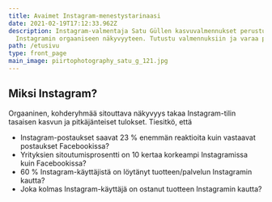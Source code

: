 ```yaml
---
title: Avaimet Instagram-menestystarinaasi
date: 2021-02-19T17:12:33.962Z
description: Instagram-valmentaja Satu Güllen kasvuvalmennukset perustuvat
  Instagramin orgaaniseen näkyvyyteen. Tutustu valmennuksiin ja varaa paikkasi!
path: /etusivu
type: front_page
main_image: piirtophotography_satu_g_121.jpg
---
```

## Miksi Instagram?

Orgaaninen, kohderyhmää sitouttava näkyvyys takaa Instagram-tilin tasaisen kasvun ja pitkäjänteiset tulokset. Tiesitkö, että

* Instagram-postaukset saavat 23 % enemmän reaktioita kuin vastaavat postaukset Facebookissa?
* Yrityksien sitoutumisprosentti on 10 kertaa korkeampi Instagramissa kuin Facebookissa?
* 60 % Instagram-käyttäjistä on löytänyt tuotteen/palvelun Instagramin kautta?
* Joka kolmas Instagram-käyttäjä on ostanut tuotteen Instagramin kautta?